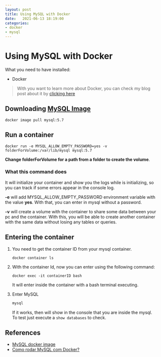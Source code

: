 ```yaml
---
layout: post
title: Using MySQL with Docker
date:   2021-06-13 18:19:00
categories: 
- docker
- mysql
---
```


# Using MySQL with Docker

What you need to have installed:

 - Docker

> With you want to learn more about Docker, you can check my blog post about it by [clicking here](https://luturol.github.io/docker/Docker-101)

## Downloading [MySQL Image](https://hub.docker.com/_/mysql)

```docker
docker image pull mysql:5.7
```

## Run a container

```docker
docker run -e MYSQL_ALLOW_EMPTY_PASSWORD=yes -v folderForVolume:/var/lib/mysql mysql:5.7
```

**Change folderForVolume for a path from a folder to create the volume**.

### What this command does

It will initialize your container and show you the logs while is initializing, so you can track if some errors appear in the console log.

**-e** will add MYSQL_ALLOW_EMPTY_PASSWORD environment variable with the value **yes**. With that, you can enter in mysql without a password.

**-v** will create a volume with the container to share some data between your pc and the container. With this, you will be able to create another container with the same data without losing any tables or queries. 

## Entering the container

1. You need to get the container ID from your mysql container.

    ```docker
    docker container ls
    ```

1. With the container Id, now you can enter using the following command:

    ```docker
    docker exec -it containerID bash
    ```
    
    It will enter inside the container with a bash terminal executing.

1. Enter MySQL

    ```bash
    mysql
    ```

    If it works, then will show in the console that you are inside the mysql. To test just execute a ```show databases``` to check.

## References

- [MySQL docker image](https://hub.docker.com/_/mysql)
- [Como rodar MySQL com Docker?](https://www.youtube.com/watch?v=S9BbUxmFaQI&ab_channel=AluraCursosOnline)

